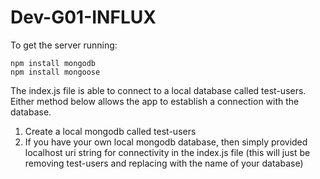 # Dev-G01-INFLUX
To get the server running:
```
npm install mongodb 
npm install mongoose
```
The index.js file is able to connect to a local database called test-users. Either method below allows the app to establish a connection with the database.
1. Create a local mongodb called test-users
2. If you have your own local mongodb database, then simply provided localhost uri string for connectivity in the index.js file (this will just be removing test-users and replacing with the name of your database)
